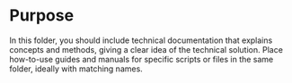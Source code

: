 # Purpose

In this folder, you should include technical documentation that explains concepts and methods,
giving a clear idea of the technical solution. Place how-to-use guides and manuals for specific
scripts or files in the same folder, ideally with matching names.
